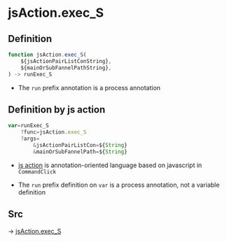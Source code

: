 # jsAction.exec_S

## Definition

```js.js
function jsAction.exec_S(
	${jsActionPairListConString},
	${mainOrSubFannelPathString},
) -> runExec_S
```

- The `run` prefix annotation is a process annotation
## Definition by js action

```js.js
var=runExec_S
	?func=jsAction.exec_S
	?args=
		&jsActionPairListCon=${String}
		&mainOrSubFannelPath=${String}
```

- [js action](#) is annotation-oriented language based on javascript in `CommandClick`

- The `run` prefix definition on `var` is a process annotation, not a variable definition

## Src

-> [jsAction.exec_S](https://github.com/puutaro/CommandClick/blob/master/app/src/main/java/com/puutaro/commandclick/fragment_lib/terminal_fragment/js_interface/system/JsAction.kt#L45)


